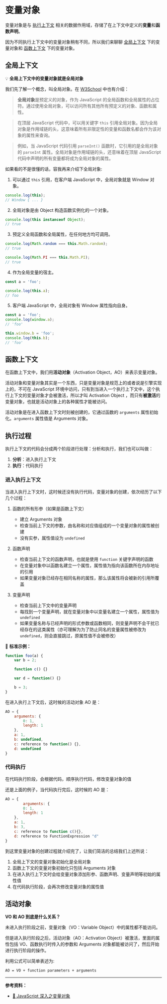 # 变量对象

变量对象是与 [执行上下文](execution-context-stack.md) 相关的数据作用域，存储了在上下文中定义的**变量**和**函数声明**。

因为不同执行上下文中的变量对象稍有不同，所以我们来聊聊 [全局上下文](#全局上下文) 下的变量对象和 [函数上下文](#函数上下文) 下的变量对象。

## 全局上下文

💡 **全局上下文中的变量对象就是全局对象**

我们先了解一个概念，叫全局对象。在 [W3School](http://www.w3school.com.cn/jsref/jsref_obj_global.asp) 中也有介绍：

> **全局对象**是预定义的对象，作为 JavaScript 的全局函数和全局属性的占位符。通过使用全局对象，可以访问所有其他所有预定义的对象、函数和属性。

> 在顶层 JavaScript 代码中，可以用关键字 `this` 引用全局对象。因为全局对象是作用域链的头，这意味着所有非限定性的变量和函数名都会作为该对象的属性来查询。

> 例如，当 JavaScript 代码引用 `parseInt()` 函数时，它引用的是全局对象的 `parseInt` 属性。全局对象是作用域链的头，还意味着在顶层 JavaScript 代码中声明的所有变量都将成为全局对象的属性。

如果看的不是很懂的话，容我再来介绍下全局对象:

1. 可以通过 `this` 引用，在客户端 JavaScript 中，全局对象就是 Window 对象。

```js
console.log(this);
// Window { ... }
```

2. 全局对象是由 Object 构造函数实例化的一个对象。

```js
console.log(this instanceof Object);
// true
```

3. 预定义全局函数和全局属性，在任何地方均可调用。

```js
console.log(Math.random === this.Math.random);
// true

console.log(Math.PI === this.Math.PI);
// true
```

4. 作为全局变量的宿主。

```js
const a = 'foo';

console.log(this.a);
// foo
```

5. 客户端 JavaScript 中，全局对象有 Window 属性指向自身。

```js
const a = 'foo';
console.log(window.a);
// 'foo'

this.window.b = 'foo';
console.log(this.b);
// 'foo'
```

## 函数上下文

在函数上下文中，我们用**活动对象**（Activation Object，AO）来表示变量对象。

活动对象和变量对象其实是一个东西，只是变量对象是规范上的或者说是引擎实现上的，不可在 JavaScript 环境中访问，只有到当进入一个执行上下文中，这个执行上下文的变量对象才会被激活，所以才叫 Activation Object ，而只有**被激活**的变量对象，也就是活动对象上的各种属性才能被访问。

活动对象是在进入函数上下文时刻被创建的，它通过函数的 `arguments` 属性初始化。`arguments` 属性值是 Arguments 对象。

## 执行过程

执行上下文的代码会分成两个阶段进行处理：分析和执行，我们也可以叫做：

1. **分析**：进入执行上下文
2. **执行**：代码执行

### 进入执行上下文

当进入执行上下文时，这时候还没有执行代码，变量对象的创建，依次经历了以下几个过程：

1. 函数的所有形参（如果是函数上下文）

   - 建立 Arguments 对象
   - 检查当前上下文的参数，由名称和对应值组成的一个变量对象的属性被创建
   - 没有实参，属性值设为 `undefined`

2. 函数声明

   - 检查当前上下文的函数声明，也就是使用 `function` 关键字声明的函数
   - 在变量对象中以函数名建立一个属性，属性值为指向该函数所在内存地址的引用
   - 如果变量对象已经存在相同名称的属性，那么该属性将会被新的引用所覆盖

3. 变量声明

   - 检查当前上下文中的变量声明
   - 每找到一个变量声明，就在变量对象中以变量名建立一个属性，属性值为 `undefined`
   - 如果变量名称与已经声明的形式参数或函数相同，则变量声明不会干扰已经存在的这类属性（亦可理解为为了防止同名的变量属性被修改为 `undefined`，则会直接跳过，原属性值不会被修改）

🌰 **标准示例：**

```js
function foo(a) {
    var b = 2;

    function c() {}

    var d = function() {}

    b = 3;
}
```

在进入执行上下文后，这时候的活动对象 AO 是：

```js
AO = {
    arguments: {
        0: 1,
        length: 1
    },
    a: 1,
    b: undefined,
    c: reference to function() {},
    d: undefined
}
```

### 代码执行

在代码执行阶段，会根据代码，顺序执行代码，修改变量对象的值

还是上面的例子，当代码执行完后，这时候的 AO 是：

```js
AO = {
        arguments: {
        0: 1,
        length: 1
    },
    a: 1,
    b: 3,
    c: reference to function c(){},
    d: reference to FunctionExpression "d"
}
```

到这里变量对象的创建过程就介绍完了，让我们简洁的总结我们上述所说：

1. 全局上下文的变量对象初始化是全局对象
2. 函数上下文的变量对象初始化只包括 Arguments 对象
3.  在进入执行上下文时会给变量对象添加形参、函数声明、变量声明等初始的属性值
4. 在代码执行阶段，会再次修改变量对象的属性值

## 活动对象

**VO 和 AO 到底是什么关系？**

未进入执行阶段之前，变量对象（VO：Variable Object）中的属性都不能访问。

但是进入执行阶段之后，活动对象（AO：Activation Object）被激活，里面的属性包括 VO、函数执行时传入的参数和 Arguments 对象都能被访问了，然后开始进行执行阶段的操作。

利用公式可以简单表述为:

```bash
AO = VO + function parameters + arguments
```

---

**参考资料：**

* [📝 JavaScript 深入之变量对象](https://github.com/mqyqingfeng/Blog/issues/5)